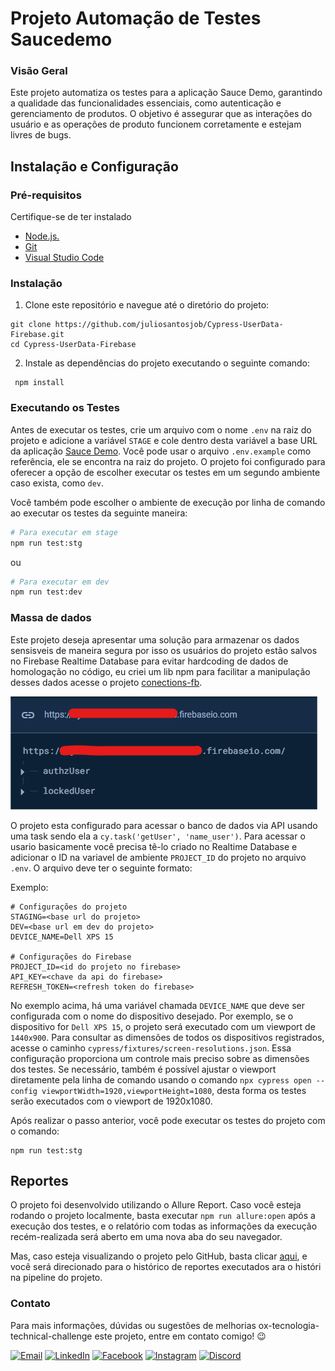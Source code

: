 # Projeto Automação de Testes Saucedemo

### Visão Geral

Este projeto automatiza os testes para a aplicação Sauce Demo, garantindo a qualidade das funcionalidades essenciais, como autenticação e gerenciamento de produtos. O objetivo é assegurar que as interações do usuário e as operações de produto funcionem corretamente e estejam livres de bugs.

## Instalação e Configuração

### Pré-requisitos 

Certifique-se de ter instalado

- [Node.js.](https://nodejs.org/) <br>
- [Git](https://git-scm.com/downloads) <br>
- [Visual Studio Code](https://visualstudio.microsoft.com/pt-br/downloads/)


### Instalação

1. Clone este repositório e navegue até o diretório do projeto:
```
git clone https://github.com/juliosantosjob/Cypress-UserData-Firebase.git
cd Cypress-UserData-Firebase
```

2. Instale as dependências do projeto executando o seguinte comando:

```
 npm install
```

### Executando os Testes

Antes de executar os testes, crie um arquivo com o nome `.env` na raiz do projeto e adicione a variável `STAGE` e cole dentro desta variável a base URL da aplicação [Sauce Demo](https://www.saucedemo.com/). Você pode usar o arquivo `.env.example` como referência, ele se encontra na raiz do projeto. O projeto foi configurado para oferecer a opção de escolher executar os testes em um segundo ambiente caso exista, como `dev`.

Você também pode escolher o ambiente de execução por linha de comando ao executar os testes da seguinte maneira:

```sh
# Para executar em stage
npm run test:stg
```
ou

```sh
# Para executar em dev
npm run test:dev 
```
### Massa de dados

Este projeto deseja apresentar uma solução para armazenar os dados sensisveis de maneira segura por isso os usuários do projeto estão salvos no Firebase Realtime Database para evitar hardcoding de dados de homologação no código, eu criei um lib npm para facilitar a manipulação desses dados acesse o projeto [conections-fb](https://www.npmjs.com/package/conections-fb).

![Descrição da Imagem](docs/readme/firebase-users.png)

O projeto esta configurado para acessar o banco de dados via API usando uma task sendo ela a `cy.task('getUser', 'name_user')`. Para acessar o usario basicamente você precisa tê-lo criado no Realtime Database e adicionar o ID na variavel de ambiente `PROJECT_ID` do projeto no arquivo `.env`. O arquivo deve ter o seguinte formato:

Exemplo:

```
# Configurações do projeto
STAGING=<base url do projeto>
DEV=<base url em dev do projeto>
DEVICE_NAME=Dell XPS 15

# Configurações do Firebase
PROJECT_ID=<id do projeto no firebase>
API_KEY=<chave da api do firebase>
REFRESH_TOKEN=<refresh token do firebase>
```

No exemplo acima, há uma variável chamada `DEVICE_NAME` que deve ser configurada com o nome do dispositivo desejado. Por exemplo, se o dispositivo for `Dell XPS 15`, o projeto será executado com um viewport de `1440x900`. Para consultar as dimensões de todos os dispositivos registrados, acesse o caminho `cypress/fixtures/screen-resolutions.json`. Essa configuração proporciona um controle mais preciso sobre as dimensões dos testes. Se necessário, também é possível ajustar o viewport diretamente pela linha de comando usando o comando `npx cypress open --config viewportWidth=1920,viewportHeight=1080`, desta forma os testes serão executados com o viewport de 1920x1080.

Após realizar o passo anterior, você pode executar os testes do projeto com o comando:

```
npm run test:stg
```

## Reportes

O projeto foi desenvolvido utilizando o Allure Report. Caso você esteja rodando o projeto localmente, basta executar `npm run allure:open` após a execução dos testes, e o relatório com todas as informações da execução recém-realizada será aberto em uma nova aba do seu navegador.

Mas, caso esteja visualizando o projeto pelo GitHub, basta clicar [aqui](https://juliosantosjob.github.io/Cypress-UserData-Firebase/), e você será direcionado para o histórico de reportes executados ara o históri na pipeline do projeto.

### Contato

Para mais informações, dúvidas ou sugestões de melhorias ox-tecnologia-technical-challenge este projeto, entre em contato comigo! 😉

[![Email](https://img.shields.io/badge/Email-%23D14836.svg?logo=gmail&logoColor=white)](mailto:julio958214@gmail.com)
[![LinkedIn](https://img.shields.io/badge/LinkedIn-%230077B5.svg?logo=linkedin&logoColor=white)](https://www.linkedin.com/in/julio-santos-43428019b)
[![Facebook](https://img.shields.io/badge/Facebook-%231877F2.svg?logo=Facebook&logoColor=white)](https://www.facebook.com/profile.php?id=100003793058455) 
[![Instagram](https://img.shields.io/badge/Instagram-%23E4405F.svg?logo=Instagram&logoColor=white)](https://www.instagram.com/oficial_juliosantos/) 
[![Discord](https://img.shields.io/badge/Discord-%237289DA.svg?logo=discord&logoColor=white)](https://discord.gg/julio.saantos199)